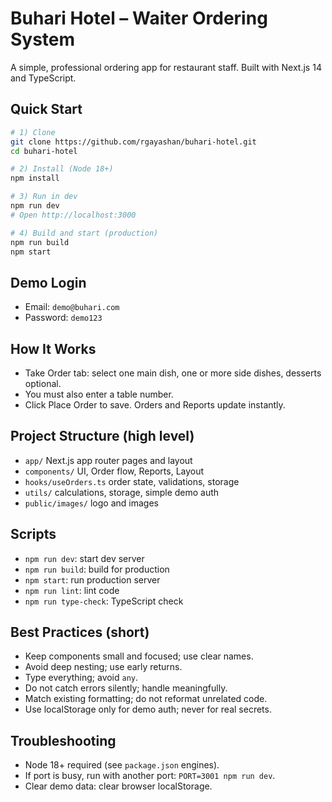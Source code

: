 # Buhari Hotel – Waiter Ordering System

A simple, professional ordering app for restaurant staff. Built with Next.js 14 and TypeScript.

## Quick Start

```bash
# 1) Clone
git clone https://github.com/rgayashan/buhari-hotel.git
cd buhari-hotel

# 2) Install (Node 18+)
npm install

# 3) Run in dev
npm run dev
# Open http://localhost:3000

# 4) Build and start (production)
npm run build
npm start
```

## Demo Login
- Email: `demo@buhari.com`
- Password: `demo123`

## How It Works
- Take Order tab: select one main dish, one or more side dishes, desserts optional.
- You must also enter a table number.
- Click Place Order to save. Orders and Reports update instantly.

## Project Structure (high level)
- `app/` Next.js app router pages and layout
- `components/` UI, Order flow, Reports, Layout
- `hooks/useOrders.ts` order state, validations, storage
- `utils/` calculations, storage, simple demo auth
- `public/images/` logo and images

## Scripts
- `npm run dev`: start dev server
- `npm run build`: build for production
- `npm start`: run production server
- `npm run lint`: lint code
- `npm run type-check`: TypeScript check

## Best Practices (short)
- Keep components small and focused; use clear names.
- Avoid deep nesting; use early returns.
- Type everything; avoid `any`.
- Do not catch errors silently; handle meaningfully.
- Match existing formatting; do not reformat unrelated code.
- Use localStorage only for demo auth; never for real secrets.

## Troubleshooting
- Node 18+ required (see `package.json` engines).
- If port is busy, run with another port: `PORT=3001 npm run dev`.
- Clear demo data: clear browser localStorage.


